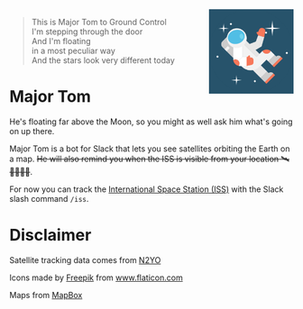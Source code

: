 <img src="resources/major_tom.png" align="right" width="150px"/>

> This is Major Tom to Ground Control  
I'm stepping through the door  
And I'm floating  
in a most peculiar way  
And the stars look very different today

# Major Tom 
He's floating far above the Moon, so you might as well ask him what's going on up there.

Major Tom is a bot for Slack that lets you see satellites orbiting the Earth on a map.
~~He will also remind you when the ISS is visible from your location 🛰👩‍🚀👨‍🚀~~.

For now you can track the [International Space Station (ISS)](https://www.nasa.gov/mission_pages/station/main/index.html) with the Slack slash command `/iss`.

# Disclaimer
Satellite tracking data comes from [N2YO](https://www.n2yo.com)

Icons made by <a href="https://www.flaticon.com/authors/freepik" title="Freepik">Freepik</a> from <a href="https://www.flaticon.com/" title="Flaticon">www.flaticon.com</a>

Maps from [MapBox](https://www.mapbox.com/)
